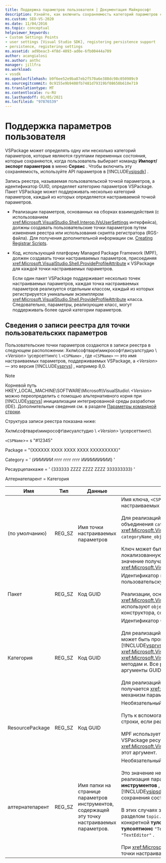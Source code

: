 ```yaml
---
title: Поддержка параметров пользователя | Документация Майкрософт
description: Узнайте, как включить сохраняемость категорий параметров с помощью API параметров в пакете SDK для Visual Studio.
ms.custom: SEO-VS-2020
ms.date: 11/04/2016
ms.topic: conceptual
helpviewer_keywords:
- Custom Settings Points
- user settings [Visual Studio SDK], registering persistence support
- persistence, registering settings
ms.assetid: ad9beac3-4f8d-4093-ad0e-6fb00444a709
author: acangialosi
ms.author: anthc
manager: jillfra
ms.workload:
- vssdk
ms.openlocfilehash: b9f6ee52e9ba87eb2f570a6e388dc98c050989c9
ms.sourcegitcommit: 0c9155e9b9408fb7481d79319bf08650b610e719
ms.translationtype: MT
ms.contentlocale: ru-RU
ms.lasthandoff: 01/05/2021
ms.locfileid: "97876539"
---
```

# <a name="support-for-user-settings"></a>Поддержка параметров пользователя
VSPackage может определять одну или несколько категорий параметров, которые являются группами переменных состояния, которые сохраняются, когда пользователь выбирает команду **Импорт/экспорт параметров** в меню **Сервис** . Чтобы включить эту сохраняемость, используйте API параметров в [!INCLUDE[vsipsdk](../../extensibility/includes/vsipsdk_md.md)] .

 Запись реестра, называемая пользовательской точкой параметров, а идентификатор GUID, определяет категорию параметров VSPackage. Пакет VSPackage может поддерживать несколько категорий параметров, каждый из которых определяется настраиваемой точкой параметров.

- Реализации параметров, основанных на сборках взаимодействия (с использованием <xref:Microsoft.VisualStudio.Shell.Interop.IVsUserSettings> интерфейса), должны создавать пользовательские точки параметров путем изменения реестра или использования скрипта регистратора (RGS-файла). Для получения дополнительной информации см. [Creating Registrar Scripts](/cpp/atl/creating-registrar-scripts).

- Код, использующий платформу Managed Package Framework (MPF), должен создавать точки настраиваемых параметров, присоединяя <xref:Microsoft.VisualStudio.Shell.ProvideProfileAttribute> к VSPackage для каждой точки настраиваемых параметров.

     Если один пакет VSPackage поддерживает несколько точек настраиваемых параметров, каждая точка настраиваемых параметров реализуется отдельным классом, каждый из которых регистрируется уникальным экземпляром <xref:Microsoft.VisualStudio.Shell.ProvideProfileAttribute> класса. Следовательно, параметры, реализующие класс, могут поддерживать более одной категории параметров.

## <a name="custom-settings-point-registry-entry-details"></a>Сведения о записи реестра для точки пользовательских параметров
 Пользовательские точки параметров создаются в записи реестра в следующем расположении: Хклм\софтваре\микрософт\висуалстудио \\ *\<Version>* \усерсеттингс \\ `<CSPName>` , где `<CSPName>` — это имя настраиваемых параметров, поддерживаемых VSPackage, а *\<Version>* — это версия [!INCLUDE[vsprvs](../../code-quality/includes/vsprvs_md.md)] , например 8,0.

> [!NOTE]
> Корневой путь HKEY_LOCAL_MACHINE\SOFTWARE\Microsoft\VisualStudio\\ *\<Version>* можно переопределить с помощью альтернативного корня при [!INCLUDE[vsprvs](../../code-quality/includes/vsprvs_md.md)] инициализации интегрированной среды разработки (IDE). Дополнительные сведения см. в разделе [Параметры командной строки](../../extensibility/command-line-switches-visual-studio-sdk.md).

 Структура записи реестра показана ниже:

 Хклм\софтваре\микрософт\висуалстудио \\ *\<Version>* \усерсеттингс\

 `<CSPName`>= s "#12345"

 Package = "{XXXXXX XXXX XXXX XXXX XXXXXXXXX}"

 Category = ' {ИИИИИИ гггг гггг гггг ИИИИИИИИИ} '

 Ресаурцепаккаже = ' {ЗЗЗЗЗЗ ZZZZ ZZZZ ZZZZ ЗЗЗЗЗЗЗЗЗ} '

 Алтернатепарент = Категория

| Имя | Тип | Данные | Описание |
|-----------------|--------| - | - |
| (по умолчанию) | REG_SZ | Имя точки настраиваемых параметров | Имя ключа, `<CSPName`>, является нелокализованным именем точки настраиваемых параметров.<br /><br /> Для реализаций, основанных на MPF, имя ключа получается путем объединения `categoryName` аргументов и `objectName` <xref:Microsoft.VisualStudio.Shell.ProvideProfileAttribute> конструктора в `categoryName_objectName` .<br /><br /> Ключ может быть пустым или содержать идентификатор ссылки на локализованную строку во вспомогательной библиотеке DLL. Это значение получается из `objectNameResourceID` аргумента в <xref:Microsoft.VisualStudio.Shell.ProvideProfileAttribute> конструктор. |
| Пакет | REG_SZ | Код GUID | Идентификатор пакета VSPackage, который реализует пользовательскую точку параметров.<br /><br /> Реализации, основанные на MPF с помощью <xref:Microsoft.VisualStudio.Shell.ProvideProfileAttribute> класса, используют `objectType` для получения этого значения аргумент конструктора, содержащий VSPackage <xref:System.Type> и Reflection. |
| Категория | REG_SZ | Код GUID | Идентификатор GUID, определяющий категорию параметров.<br /><br /> Для реализаций, основанных на сборках взаимодействия, это значение может быть произвольно выбираемым идентификатором GUID, который [!INCLUDE[vsprvs](../../code-quality/includes/vsprvs_md.md)] Среда IDE передает <xref:Microsoft.VisualStudio.Shell.Interop.IVsUserSettings.ExportSettings%2A> <xref:Microsoft.VisualStudio.Shell.Interop.IVsUserSettings.ImportSettings%2A> методам и. Все реализации этих двух методов должны проверять свои аргументы GUID.<br /><br /> Для реализаций, основанных на MPF, этот идентификатор GUID получается <xref:System.Type> классом, реализующим [!INCLUDE[vsprvs](../../code-quality/includes/vsprvs_md.md)] механизм параметров. |
| ResourcePackage | REG_SZ | Код GUID | Необязательный элемент.<br /><br /> Путь к вспомогательной библиотеке DLL, содержащей локализованные строки, если реализующий пакет VSPackage не предоставляет их.<br /><br /> MPF использует отражение для получения правильного пакета VSPackage ресурсов, поэтому <xref:Microsoft.VisualStudio.Shell.ProvideProfileAttribute> класс не задает этот аргумент. |
| алтернатепарент | REG_SZ | Имя папки на странице параметров инструментов, содержащей эту точку настраиваемых параметров. | Необязательный элемент.<br /><br /> Это значение необходимо задавать только в том случае, если реализация параметров поддерживает страницы **параметров инструментов** , которые используют механизм сохраняемости в, [!INCLUDE[vsipsdk](../../extensibility/includes/vsipsdk_md.md)] а не механизм в модели автоматизации для сохранения состояния.<br /><br /> В этих случаях значение в ключе Алтернатепарент является `topic` разделом `topic.sub-topic` строки, используемой для задания конкретной **тулсоптионс** страницы. Например, для страницы **тулсоптионс** `"TextEditor.Basic"` значение алтернатепарент будет `"TextEditor"` .<br /><br /> При <xref:Microsoft.VisualStudio.Shell.ProvideProfileAttribute> создании точки настраиваемых параметров она совпадает с именем категории. |
